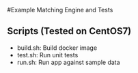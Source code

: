 #Example Matching Engine and Tests



## Scripts (Tested on CentOS7)
- build.sh: Build docker image
- test.sh: Run unit tests
- run.sh: Run app against sample data


